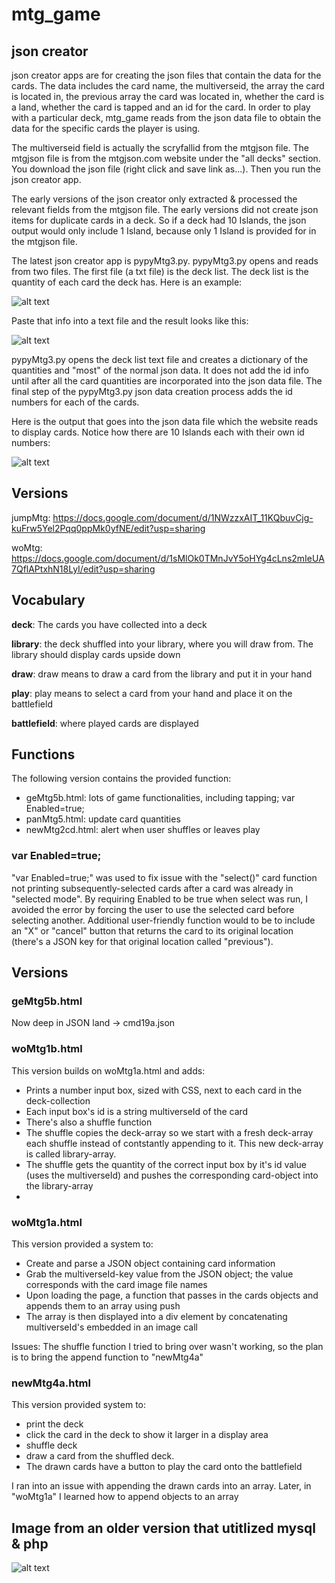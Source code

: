 # mtg_game

## json creator
json creator apps are for creating the json files that contain the data for the cards. The data includes the card name, the multiverseid, the array the card is located in, the previous array the card was located in, whether the card is a land, whether the card is tapped and an id for the card. In order to play with a particular deck, mtg_game reads from the json data file to obtain the data for the specific cards the player is using.

The multiverseid field is actually the scryfallid from the mtgjson file. The mtgjson file is from the mtgjson.com website under the "all decks" section. You download the json file (right click and save link as...). Then you run the json creator app.

The early versions of the json creator only extracted & processed the relevant fields from the mtgjson file. The early versions did not create json items for duplicate cards in a deck. So if a deck had 10 Islands, the json output would only include 1 Island, because only 1 Island is provided for in the mtgjson file.

The latest json creator app is pypyMtg3.py. pypyMtg3.py opens and reads from two files. The first file (a txt file) is the deck list. The deck list is the quantity of each card the deck has. Here is an example:

![alt text](screenshots/ashiokdecklist2.jpg "Decklist example")

Paste that info into a text file and the result looks like this:

![alt text](screenshots/decklisttxtfile.jpg "Decklist text file example")

pypyMtg3.py opens the deck list text file and creates a dictionary of the quantities and "most" of the normal json data. It does not add the id info until after all the card quantities are incorporated into the json data file. The final step of the pypyMtg3.py json data creation process adds the id numbers for each of the cards.

Here is the output that goes into the json data file which the website reads to display cards. Notice how there are 10 Islands each with their own id numbers:

![alt text](screenshots/jsonoutput.jpg "json output with card duplicates")


## Versions

jumpMtg: https://docs.google.com/document/d/1NWzzxAIT_11KQbuvCjg-kuFrw5Yel2Pqq0ppMk0yfNE/edit?usp=sharing

woMtg: https://docs.google.com/document/d/1sMlOk0TMnJvY5oHYg4cLns2mIeUA7QflAPtxhN18LyI/edit?usp=sharing

## Vocabulary
**deck**: The cards you have collected into a deck

**library**: the deck shuffled into your library, where you will draw from. The library should display cards upside down

**draw**: draw means to draw a card from the library and put it in your hand

**play**: play means to select a card from your hand and place it on the battlefield

**battlefield**: where played cards are displayed

## Functions
The following version contains the provided function:

* geMtg5b.html: lots of game functionalities, including tapping; var Enabled=true;
* panMtg5.html: update card quantities
* newMtg2cd.html: alert when user shuffles or leaves play

### var Enabled=true;
"var Enabled=true;" was used to fix issue with the "select()" card function not printing subsequently-selected cards after a card was already in "selected mode". By requiring Enabled to be true when select was run, I avoided the error by forcing the user to use the selected card before selecting another. Additional user-friendly function would to be to include an "X" or "cancel" button that returns the card to its original location (there's a JSON key for that original location called "previous").

## Versions

### geMtg5b.html
Now deep in JSON land -> cmd19a.json

### woMtg1b.html
This version builds on woMtg1a.html and adds:
* Prints a number input box, sized with CSS, next to each card in the deck-collection
* Each input box's id is a string multiverseId of the card
* There's also a shuffle function
* The shuffle copies the deck-array so we start with a fresh deck-array each shuffle instead of contstantly appending to it. This new deck-array is called library-array.
* The shuffle gets the quantity of the correct input box by it's id value (uses the multiverseId) and pushes the corresponding card-object into the library-array
* 



### woMtg1a.html
This version provided a system to:
* Create and parse a JSON object containing card information
* Grab the multiverseId-key value from the JSON object; the value corresponds with the card image file names
* Upon loading the page, a function that passes in the cards objects and appends them to an array using push
* The array is then displayed into a div element by concatenating multiverseId's embedded in an image call

Issues: The shuffle function I tried to bring over wasn't working, so the plan is to bring the append function to "newMtg4a"

### newMtg4a.html
This version provided system to:
* print the deck
* click the card in the deck to show it larger in a display area
* shuffle deck
* draw a card from the shuffled deck.
* The drawn cards have a button to play the card onto the battlefield

I ran into an issue with appending the drawn cards into an array. Later, in "woMtg1a" I learned how to append objects to an array



## Image from an older version that utitlized mysql & php
![alt text](mtgDB.JPG "Description")
